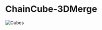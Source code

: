 # ChainCube-3DMerge
![Cubes](https://user-images.githubusercontent.com/61596909/170564759-7462435f-b4f1-4bdd-9228-5f5ec29e7f4a.PNG)
